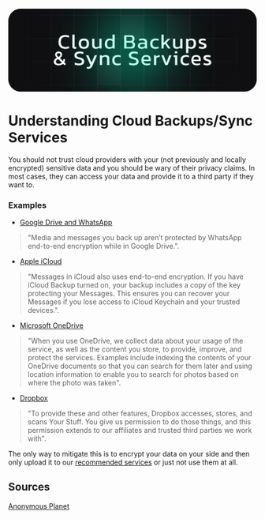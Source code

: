 ![Cover](../assets/cloud-backups-sync-services.png)

# Understanding Cloud Backups/Sync Services
You should not trust cloud providers with your (not previously and locally encrypted) sensitive data and you should be wary of their privacy claims. In most cases, they can access your data and provide it to a third party if they want to.

### Examples
- [Google Drive and WhatsApp](https://web.archive.org/web/https://faq.whatsapp.com/android/chats/about-google-drive-backups/)
> "Media and messages you back up aren’t protected by WhatsApp end-to-end encryption while in Google Drive.".
- [Apple iCloud](https://web.archive.org/web/https://support.apple.com/en-us/HT202303)
> "Messages in iCloud also uses end-to-end encryption. If you have iCloud Backup turned on, your backup includes a copy of the key protecting your Messages. This ensures you can recover your Messages if you lose access to iCloud Keychain and your trusted devices.".
- [Microsoft OneDrive](https://web.archive.org/web/https://privacy.microsoft.com/en-us/privacystatement)
> "When you use OneDrive, we collect data about your usage of the service, as well as the content you store, to provide, improve, and protect the services. Examples include indexing the contents of your OneDrive documents so that you can search for them later and using location information to enable you to search for photos based on where the photo was taken".
- [Dropbox](https://web.archive.org/web/https://www.dropbox.com/privacy#terms)
> "To provide these and other features, Dropbox accesses, stores, and scans Your Stuff. You give us permission to do those things, and this permission extends to our affiliates and trusted third parties we work with".

The only way to mitigate this is to encrypt your data on your side and then only upload it to our [recommended services](/recommendations/providers/cloud-storage) or just not use them at all.

## Sources
[Anonymous Planet](https://anonymousplanet.org/)